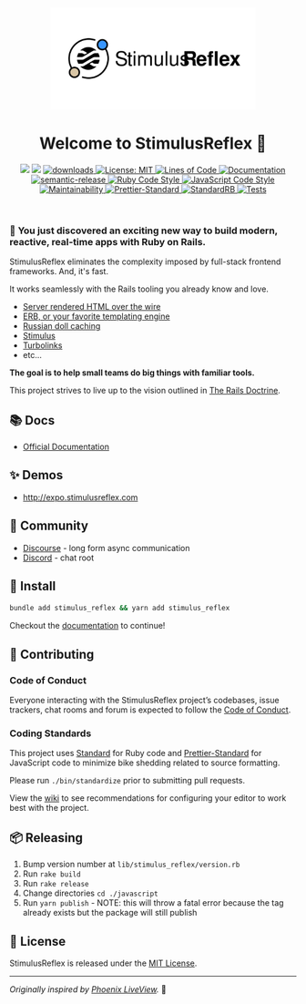 <p align="center">
  <img src="assets/stimulus-reflex-logo-with-copy.svg" width="360" />
  <h1 align="center">Welcome to StimulusReflex 👋</h1>
  <p align="center">
    <img src="https://img.shields.io/gem/v/stimulus_reflex.svg?color=red" />
    <img src="https://img.shields.io/npm/v/stimulus_reflex.svg?color=blue" />
    <a href="https://www.npmjs.com/package/stimulus_reflex">
      <img alt="downloads" src="https://img.shields.io/npm/dm/stimulus_reflex.svg?color=blue" target="_blank" />
    </a>
    <a href="https://github.com/hopsoft/stimulus_reflex/blob/master/LICENSE">
      <img alt="License: MIT" src="https://img.shields.io/badge/license-MIT-brightgreen.svg" target="_blank" />
    </a>
    <a href="http://blog.codinghorror.com/the-best-code-is-no-code-at-all/" target="_blank">
      <img alt="Lines of Code" src="https://img.shields.io/badge/lines_of_code-657-brightgreen.svg?style=flat" />
    </a>
    <a href="https://docs.stimulusreflex.com/" target="_blank">
      <img alt="Documentation" src="https://img.shields.io/badge/documentation-yes-brightgreen.svg" />
    </a>
    <br />
    <a href="#badge">
      <img alt="semantic-release" src="https://img.shields.io/badge/%20%20%F0%9F%93%A6%F0%9F%9A%80-semantic--release-e10079.svg">
    </a>
    <a href="https://github.com/testdouble/standard" target="_blank">
      <img alt="Ruby Code Style" src="https://img.shields.io/badge/Ruby_Code_Style-standard-brightgreen.svg" />
    </a>
    <a href="https://github.com/sheerun/prettier-standard" target="_blank">
      <img alt="JavaScript Code Style" src="https://img.shields.io/badge/JavaScript_Code_Style-prettier_standard-ff69b4.svg" />
    </a>
    <br />
    <a href="https://codeclimate.com/github/hopsoft/stimulus_reflex/maintainability" target="_blank">
      <img alt="Maintainability" src="https://api.codeclimate.com/v1/badges/2b24fdbd1ae37a24bedb/maintainability" />
    </a>
    <a target="_blank" rel="noopener noreferrer" href="https://github.com/hopsoft/stimulus_reflex/workflows/Prettier-Standard/badge.svg">
      <img src="https://github.com/hopsoft/stimulus_reflex/workflows/Prettier-Standard/badge.svg" alt="Prettier-Standard" style="max-width:100%;">
    </a>
    <a target="_blank" rel="noopener noreferrer" href="https://github.com/hopsoft/stimulus_reflex/workflows/StandardRB/badge.svg">
      <img src="https://github.com/hopsoft/stimulus_reflex/workflows/StandardRB/badge.svg" alt="StandardRB" style="max-width:100%;">
    </a>
    <a target="_blank" rel="noopener noreferrer" href="https://github.com/hopsoft/stimulus_reflex/workflows/Tests/badge.svg">
      <img src="https://github.com/hopsoft/stimulus_reflex/workflows/Tests/badge.svg" alt="Tests">
    </a>
  </p>
</p>
<br />


### 🎉 **You just discovered an exciting new way to build modern, reactive, real-time apps with Ruby on Rails.**

StimulusReflex eliminates the complexity imposed by full-stack frontend frameworks.
And, it's fast.

It works seamlessly with the Rails tooling you already know and love.

- [Server rendered HTML over the wire](https://guides.rubyonrails.org/action_view_overview.html)
- [ERB, or your favorite templating engine](https://www.ruby-toolbox.com/categories/template_engines)
- [Russian doll caching](https://edgeguides.rubyonrails.org/caching_with_rails.html#russian-doll-caching)
- [Stimulus](https://stimulusjs.org/)
- [Turbolinks](https://www.youtube.com/watch?v=SWEts0rlezA)
- etc...

**The goal is to help small teams do big things with familiar tools.**

This project strives to live up to the vision outlined in [The Rails Doctrine](https://rubyonrails.org/doctrine/).

## 📚 Docs

- [Official Documentation](https://docs.stimulusreflex.com)

## ✨ Demos

- http://expo.stimulusreflex.com

## 💙 Community

- [Discourse](https://stimulus-reflex.discourse.group) - long form async communication
- [Discord](https://discord.gg/XveN625) - chat root

## 🚀 Install

```sh
bundle add stimulus_reflex && yarn add stimulus_reflex
```

Checkout the [documentation](https://docs.stimulusreflex.com) to continue!

## 🙏 Contributing

### Code of Conduct

Everyone interacting with the StimulusReflex project’s codebases, issue trackers, chat rooms and forum is expected to follow the [Code of Conduct](CODE_OF_CONDUCT.md).

### Coding Standards

This project uses [Standard](https://github.com/testdouble/standard) for Ruby code
and [Prettier-Standard](https://github.com/sheerun/prettier-standard) for JavaScript code to minimize bike shedding related to source formatting.

Please run `./bin/standardize` prior to submitting pull requests.

View the [wiki](https://github.com/hopsoft/stimulus_reflex/wiki/Editor-Configuration) to see recommendations for configuring your editor to work best with the project.

## 📦 Releasing

1. Bump version number at `lib/stimulus_reflex/version.rb`
1. Run `rake build`
1. Run `rake release`
1. Change directories `cd ./javascript`
1. Run `yarn publish` - NOTE: this will throw a fatal error because the tag already exists but the package will still publish


## 📝 License

StimulusReflex is released under the [MIT License](LICENSE.txt).

---

_Originally inspired by [Phoenix LiveView](https://youtu.be/Z2DU0qLfPIY?t=670)._ 🙌
